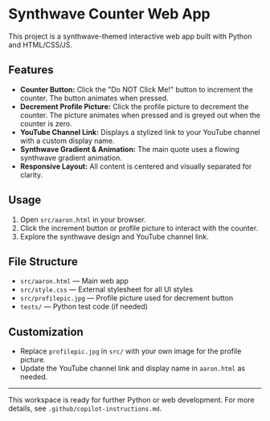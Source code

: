 # Synthwave Counter Web App

This project is a synthwave-themed interactive web app built with Python and HTML/CSS/JS.

## Features

- **Counter Button:** Click the "Do NOT Click Me!" button to increment the counter. The button animates when pressed.
- **Decrement Profile Picture:** Click the profile picture to decrement the counter. The picture animates when pressed and is greyed out when the counter is zero.
- **YouTube Channel Link:** Displays a stylized link to your YouTube channel with a custom display name.
- **Synthwave Gradient & Animation:** The main quote uses a flowing synthwave gradient animation.
- **Responsive Layout:** All content is centered and visually separated for clarity.

## Usage

1. Open `src/aaron.html` in your browser.
2. Click the increment button or profile picture to interact with the counter.
3. Explore the synthwave design and YouTube channel link.

## File Structure

- `src/aaron.html` — Main web app
- `src/style.css` — External stylesheet for all UI styles
- `src/profilepic.jpg` — Profile picture used for decrement button
- `tests/` — Python test code (if needed)

## Customization

- Replace `profilepic.jpg` in `src/` with your own image for the profile picture.
- Update the YouTube channel link and display name in `aaron.html` as needed.

---

This workspace is ready for further Python or web development. For more details, see `.github/copilot-instructions.md`.
